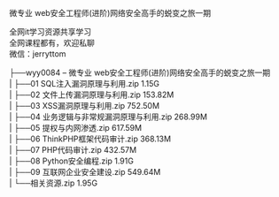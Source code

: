 微专业 web安全工程师(进阶)网络安全高手的蜕变之旅一期

全网it学习资源共享学习<br>全网课程都有，欢迎私聊<br>微信：jerryttom<br>

├──wyy0084 – 微专业 web安全工程师(进阶)网络安全高手的蜕变之旅一期<br> | ├──01 SQL注入漏洞原理与利用.zip 1.15G<br> | ├──02 文件上传漏洞原理与利用.zip 153.82M<br> | ├──03 XSS漏洞原理与利用.zip 752.50M<br> | ├──04 业务逻辑与非常规漏洞原理与利用.zip 268.99M<br> | ├──05 提权与内网渗透.zip 617.59M<br> | ├──06 ThinkPHP框架代码审计.zip 368.13M<br> | ├──07 PHP代码审计.zip 432.57M<br> | ├──08 Python安全编程.zip 1.91G<br> | ├──09 互联网企业安全建设.zip 549.64M<br> | └──相关资源.zip 1.95G